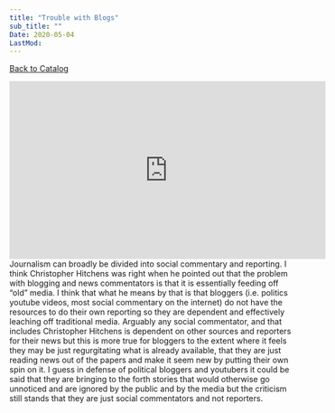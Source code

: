 ```yaml
---
title: "Trouble with Blogs"
sub_title: ""
Date: 2020-05-04
LastMod:
---
```


[Back to Catalog](https://otaking.xyz/index.html)

<iframe width="560" height="315" src="https://www.youtube.com/embed/S3pSamjIvRM" title="YouTube video player" frameborder="0" allow="accelerometer; autoplay; clipboard-write; encrypted-media; gyroscope; picture-in-picture" allowfullscreen></iframe>
Journalism can broadly be divided into social commentary and reporting. I think Christopher Hitchens was right when he pointed out that the problem with blogging and news commentators is that it is essentially feeding off “old” media. I think that what he means by that is that bloggers (i.e. politics youtube videos, most social commentary on the internet) do not have the resources to do their own reporting so they are dependent and effectively leaching off traditional media. Arguably any social commentator, and that includes Christopher Hitchens is dependent on other sources and reporters for their news but this is more true for bloggers to the extent where it feels they may be just regurgitating what is already available, that they are just reading news out of the papers and make it seem new by putting their own spin on it. I guess in defense of political bloggers and youtubers it could be said that they are bringing to the forth stories that would otherwise go unnoticed and are ignored by the public and by the media but the criticism still stands that they are just social commentators and not reporters.
